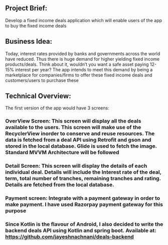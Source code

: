 ## Project Brief:
Develop a fixed income deals application which will enable users of the app to buy the fixed income deals

## Business Idea:
Today, interest rates provided by banks and governments across the world have reduced. Thus there is huge demand for higher yielding fixed income products/deals. Think about it, wouldn’t you want a safe asset paying 12-15% interest per year? The app intends to meet this demand by being a marketplace for companies/firms to offer these fixed income deals and customers/users to purchase these

## Technical Overview:
The first version of the app would have 3 screens:

### OverView Screen: This screen will display all the deals available to the users. This screen will make use of the RecyclerView inorder to conserve and reuse resources. The data is fetched from a deal API using Retrofit and gson and stored in the local database. Glide is used to fetch the image. Standard MVVM Architecture will be followed

### Detail Screen: This screen will display the details of each individual deal. Details will include the Interest rate of the deal, term, total number of tranches, remaining tranches and rating. Details are fetched from the local database.

### Payment screen: Integrate with a payment gateway in order to make payment. I have used Razorpay payment gateway for this purpose

### Since Kotlin is the flavour of Android, I also decided to write the backend deals API using Kotlin and spring boot. Available at: https://github.com/jayeshnachnani/deals-backend

